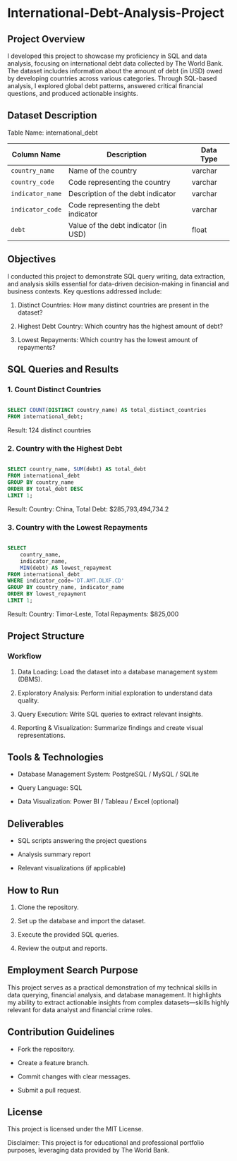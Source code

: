 # International-Debt-Analysis-Project

## Project Overview

I developed this project to showcase my proficiency in SQL and data analysis, focusing on international debt data collected by The World Bank. The dataset includes information about the amount of debt (in USD) owed by developing countries across various categories. Through SQL-based analysis, I explored global debt patterns, answered critical financial questions, and produced actionable insights.


## Dataset Description

Table Name: international_debt


| Column Name     | Description                            | Data Type |
|-----------------|----------------------------------------|-----------|
| `country_name`  | Name of the country                    | varchar   |
| `country_code`  | Code representing the country          | varchar   |
| `indicator_name`| Description of the debt indicator      | varchar   |
| `indicator_code`| Code representing the debt indicator   | varchar   |
| `debt`          | Value of the debt indicator (in USD)   | float     |


## Objectives

I conducted this project to demonstrate SQL query writing, data extraction, and analysis skills essential for data-driven decision-making in financial and business contexts. Key questions addressed include:


1. Distinct Countries: How many distinct countries are present in the dataset?

2. Highest Debt Country: Which country has the highest amount of debt?

3. Lowest Repayments: Which country has the lowest amount of repayments?
 
## SQL Queries and Results


### 1. Count Distinct Countries

```sql

SELECT COUNT(DISTINCT country_name) AS total_distinct_countries
FROM international_debt;

```
Result: 124 distinct countries


### 2. Country with the Highest Debt

```sql

SELECT country_name, SUM(debt) AS total_debt
FROM international_debt
GROUP BY country_name
ORDER BY total_debt DESC
LIMIT 1;

```

Result: Country: China, Total Debt: $285,793,494,734.2


### 3. Country with the Lowest Repayments

```sql

SELECT 
    country_name, 
	indicator_name,
	MIN(debt) AS lowest_repayment
FROM international_debt
WHERE indicator_code='DT.AMT.DLXF.CD'
GROUP BY country_name, indicator_name
ORDER BY lowest_repayment
LIMIT 1;

```

Result: Country: Timor-Leste, Total Repayments: $825,000


## Project Structure

### Workflow

1. Data Loading: Load the dataset into a database management system (DBMS).

2. Exploratory Analysis: Perform initial exploration to understand data quality.

3. Query Execution: Write SQL queries to extract relevant insights.

4. Reporting & Visualization: Summarize findings and create visual representations.

## Tools & Technologies

- Database Management System: PostgreSQL / MySQL / SQLite

- Query Language: SQL

- Data Visualization: Power BI / Tableau / Excel (optional)

## Deliverables

- SQL scripts answering the project questions

- Analysis summary report

- Relevant visualizations (if applicable)

## How to Run

1. Clone the repository.

2. Set up the database and import the dataset.

3. Execute the provided SQL queries.

4. Review the output and reports.


## Employment Search Purpose

This project serves as a practical demonstration of my technical skills in data querying, financial analysis, and database management. It highlights my ability to extract actionable insights from complex datasets—skills highly relevant for data analyst and financial crime roles.

## Contribution Guidelines

- Fork the repository.

- Create a feature branch.

- Commit changes with clear messages.

- Submit a pull request.

## License

This project is licensed under the MIT License.



Disclaimer: This project is for educational and professional portfolio purposes, leveraging data provided by The World Bank.
